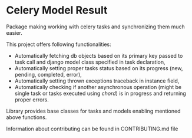 Celery Model Result
=======================

Package making working with celery tasks and synchronizing them much easier.

This project offers following functionalities:

- Automatically fetching db objects based on its primary key passed to task call
  and django model class specified in task declaration,
- Automatically setting proper tasks status based on its progress (new, pending, completed, error),
- Automatically setting thrown exceptions traceback in instance field,
- Automatically checking if another asynchronous operation (might be single task or tasks executed using *chord*)
  is in progress and returning proper errors.

Library provides base classes for tasks and models enabling mentioned above functions.

Information about contributing can be found in CONTRIBUTING.md file

